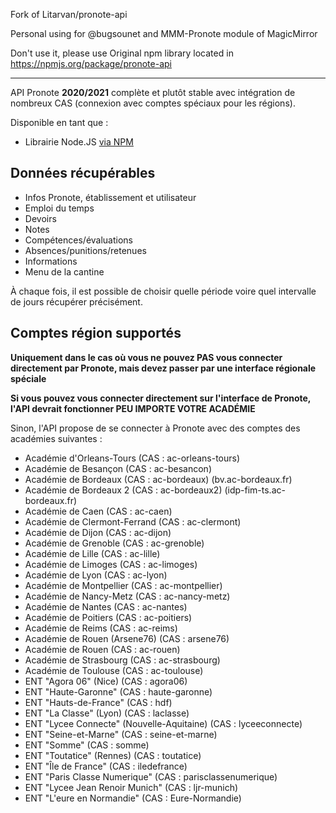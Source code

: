 Fork of Litarvan/pronote-api

Personal using for @bugsounet and MMM-Pronote module of MagicMirror

Don't use it, please use Original npm library located in https://npmjs.org/package/pronote-api

---

API Pronote **2020/2021** complète et plutôt stable avec intégration de nombreux CAS (connexion avec comptes spéciaux pour les régions).

Disponible en tant que :
- Librairie Node.JS [via NPM](https://www.npmjs.com/package/pronote-api)

## Données récupérables

- Infos Pronote, établissement et utilisateur
- Emploi du temps
- Devoirs
- Notes
- Compétences/évaluations
- Absences/punitions/retenues
- Informations
- Menu de la cantine

À chaque fois, il est possible de choisir quelle période voire quel intervalle de jours récupérer précisément.

## Comptes région supportés

**Uniquement dans le cas où vous ne pouvez PAS vous connecter directement par Pronote, mais devez passer par une interface régionale spéciale**

**Si vous pouvez vous connecter directement sur l'interface de Pronote, l'API devrait fonctionner PEU IMPORTE VOTRE ACADÉMIE**

Sinon, l'API propose de se connecter à Pronote avec des comptes des académies suivantes :

- Académie d'Orleans-Tours (CAS : ac-orleans-tours)
- Académie de Besançon (CAS : ac-besancon)
- Académie de Bordeaux (CAS : ac-bordeaux) (bv.ac-bordeaux.fr)
- Académie de Bordeaux 2 (CAS : ac-bordeaux2) (idp-fim-ts.ac-bordeaux.fr)
- Académie de Caen (CAS : ac-caen)
- Académie de Clermont-Ferrand (CAS : ac-clermont)
- Académie de Dijon (CAS : ac-dijon)
- Académie de Grenoble (CAS : ac-grenoble)
- Académie de Lille (CAS : ac-lille)
- Académie de Limoges (CAS : ac-limoges)
- Académie de Lyon (CAS : ac-lyon)
- Académie de Montpellier (CAS : ac-montpellier)
- Académie de Nancy-Metz (CAS : ac-nancy-metz)
- Académie de Nantes (CAS : ac-nantes)
- Académie de Poitiers (CAS : ac-poitiers)
- Académie de Reims (CAS : ac-reims)
- Académie de Rouen (Arsene76) (CAS : arsene76)
- Académie de Rouen (CAS : ac-rouen)
- Académie de Strasbourg (CAS : ac-strasbourg)
- Académie de Toulouse (CAS : ac-toulouse)
- ENT "Agora 06" (Nice) (CAS : agora06)
- ENT "Haute-Garonne" (CAS : haute-garonne)
- ENT "Hauts-de-France" (CAS : hdf)
- ENT "La Classe" (Lyon) (CAS : laclasse)
- ENT "Lycee Connecte" (Nouvelle-Aquitaine) (CAS : lyceeconnecte)
- ENT "Seine-et-Marne" (CAS : seine-et-marne)
- ENT "Somme" (CAS : somme)
- ENT "Toutatice" (Rennes) (CAS : toutatice)
- ENT "Île de France" (CAS : iledefrance)
- ENT "Paris Classe Numerique" (CAS : parisclassenumerique)
- ENT "Lycee Jean Renoir Munich" (CAS : ljr-munich)
- ENT "L'eure en Normandie" (CAS : Eure-Normandie)
